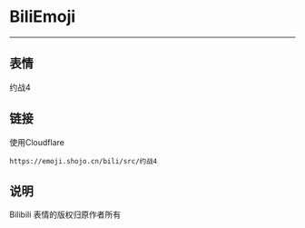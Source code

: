 # BiliEmoji
---
## 表情
约战4
## 链接
使用Cloudflare
```
https://emoji.shojo.cn/bili/src/约战4
```
## 说明
Bilibili 表情的版权归原作者所有
